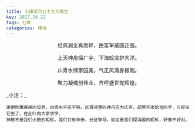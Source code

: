 ```yaml
---
title: 七律读习公十九大报告
key: 2017.10.22
tags: 七律
categories: 律诗
---
```


<p align="center">经典润全真而祥，民富军威国正强。
</p>
<p align="center">上天神舟探广宇，下海蛟龙护大洋。
</p>
<p align="center">山青水绿家园美，气正风清身板刚。
</p>
<p align="center">聚力凝魂创伟业，齐呼盛世党辉煌。
</p>
_小注：_

```
谢谢秋琳冀峰的设想，自感水平还不够。这首诗里的神舟应为仄声，却想不出恰当的字，只好由它去了。在此叶向大家求字。
神箭不是我们火箭的昵称，我们只有神舟，长征等号。蛟龙是我们探海器的昵称，好像不好对。
```